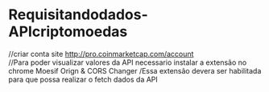 # Requisitandodados-APIcriptomoedas
//criar conta site  http://pro.coinmarketcap.com/account  
//Para poder visualizar valores da API necessario instalar a extensão no chrome Moesif Orign &amp; CORS Changer 
/Essa extensão devera ser habilitada para que possa realizar o fetch dados da API
